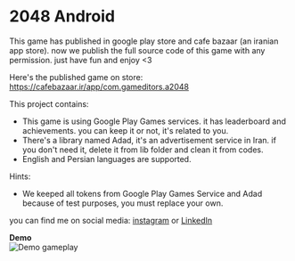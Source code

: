 # 2048 Android
This game has published in google play store and cafe bazaar (an iranian app store). now we publish the full source code of this game with any permission. just have fun and enjoy &lt;3

Here's the published game on store: https://cafebazaar.ir/app/com.gameditors.a2048

This project contains:
- This game is using Google Play Games services. it has leaderboard and achievements. you can keep it or not, it's related to you.
- There's a library named Adad, it's an advertisement service in Iran. if you don't need it, delete it from lib folder and clean it from codes.
- English and Persian languages are supported.

Hints:
- We keeped all tokens from Google Play Games Service and Adad because of test purposes, you must replace your own.

you can find me on social media: <a href="https://www.instagram.com/sharepointer.ir/">instagram</a> or <a href="https://www.linkedin.com/in/mohammad-fathi/">LinkedIn</a>

<b>Demo</b><br>
![Demo gameplay](https://github.com/GamEditor/2048-Android/blob/master/2048-Android.gif?raw=true)
